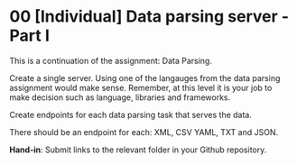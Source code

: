 # 00 [Individual] Data parsing server - Part I

This is a continuation of the assignment: Data Parsing.

Create a single server. Using one of the langauges from the data parsing assignment would make sense. 
Remember, at this level it is your job to make decision such as language, libraries and frameworks. 

Create endpoints for each data parsing task that serves the data. 

There should be an endpoint for each: XML, CSV YAML, TXT and JSON. 

**Hand-in**: Submit links to the relevant folder in your Github repository.